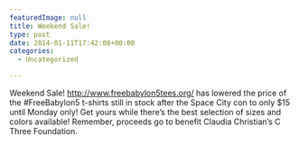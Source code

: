 ```yaml
---
featuredImage: null
title: Weekend Sale!
type: post
date: 2014-01-11T17:42:08+00:00
categories:
  - Uncategorized

---
```

Weekend Sale! <http://www.freebabylon5tees.org/> has lowered the price of the #FreeBabylon5 t-shirts still in stock after the Space City con to only $15 until Monday only! Get yours while there&#8217;s the best selection of sizes and colors available! Remember, proceeds go to benefit Claudia Christian&#8217;s C Three Foundation.

 [1]: http://www.freebabylon5tees.org/
